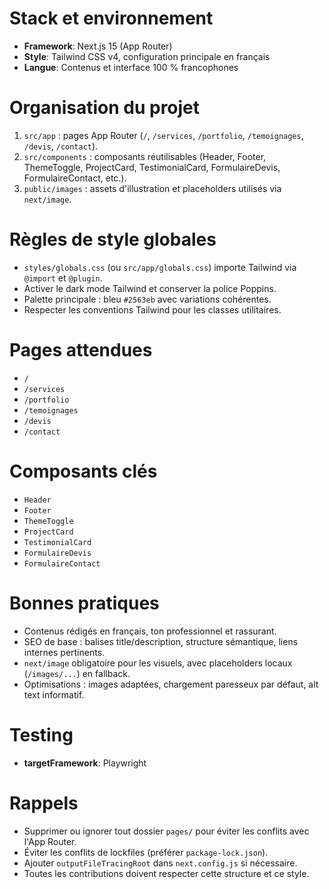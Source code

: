 # Stack et environnement
- **Framework**: Next.js 15 (App Router)
- **Style**: Tailwind CSS v4, configuration principale en français
- **Langue**: Contenus et interface 100 % francophones

# Organisation du projet
1. `src/app` : pages App Router (`/`, `/services`, `/portfolio`, `/temoignages`, `/devis`, `/contact`).
2. `src/components` : composants réutilisables (Header, Footer, ThemeToggle, ProjectCard, TestimonialCard, FormulaireDevis, FormulaireContact, etc.).
3. `public/images` : assets d'illustration et placeholders utilisés via `next/image`.

# Règles de style globales
- `styles/globals.css` (ou `src/app/globals.css`) importe Tailwind via `@import` et `@plugin`.
- Activer le dark mode Tailwind et conserver la police Poppins.
- Palette principale : bleu `#2563eb` avec variations cohérentes.
- Respecter les conventions Tailwind pour les classes utilitaires.

# Pages attendues
- `/`
- `/services`
- `/portfolio`
- `/temoignages`
- `/devis`
- `/contact`

# Composants clés
- `Header`
- `Footer`
- `ThemeToggle`
- `ProjectCard`
- `TestimonialCard`
- `FormulaireDevis`
- `FormulaireContact`

# Bonnes pratiques
- Contenus rédigés en français, ton professionnel et rassurant.
- SEO de base : balises title/description, structure sémantique, liens internes pertinents.
- `next/image` obligatoire pour les visuels, avec placeholders locaux (`/images/...`) en fallback.
- Optimisations : images adaptées, chargement paresseux par défaut, alt text informatif.

# Testing
- **targetFramework**: Playwright

# Rappels
- Supprimer ou ignorer tout dossier `pages/` pour éviter les conflits avec l'App Router.
- Éviter les conflits de lockfiles (préférer `package-lock.json`).
- Ajouter `outputFileTracingRoot` dans `next.config.js` si nécessaire.
- Toutes les contributions doivent respecter cette structure et ce style.